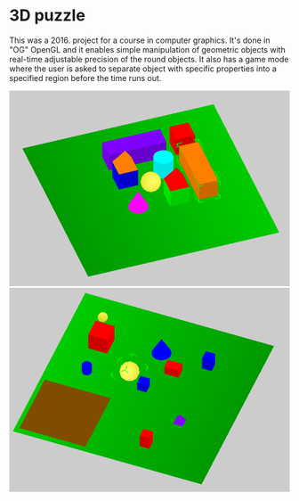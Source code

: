 # 3D puzzle
This was a 2016. project for a course in computer graphics. It's done in "OG" OpenGL and it enables simple manipulation of
geometric objects with real-time adjustable precision of the round objects.
It also has a game mode where the user is asked to separate object with specific properties into a specified region
before the time runs out.

![](assets/img/3D_puzzle_1.png)
![](assets/img/3D_puzzle_2.png)
